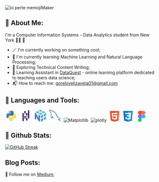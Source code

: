 <img width="1834" alt="io perte memojiMaker" src="https://user-images.githubusercontent.com/88107066/218246500-1a0d75f8-f92b-405f-96f6-9695562832e0.png">


## 🔘 About Me:
I'm a Computer Information Systems - Data Analytics student from New York :woman_student: :statue_of_liberty:
- :magic_wand: I'm currently working on something cool;
- :robot: I'm currently learning Machine Learning and Natural Language Processing;
- :memo: Exploring Technical Content Writing;
- :handshake: Learning Assistant in [DataQuest](https://www.dataquest.io/) - online learning platform dedicated to teaching users data science;
- :mailbox_with_mail: How to reach me: gorelovelizaveta01@gmail.com

## 🔘 Languages and Tools:
<div>
  <img src="https://github.com/devicons/devicon/blob/master/icons/python/python-original.svg" title="Python" alt="Python" width="40" height="40"/>&nbsp;
  <img src="https://github.com/devicons/devicon/blob/master/icons/pandas/pandas-original.svg" title="pandas" alt="pandas" width="40" height="40"/>&nbsp;
  <img src="https://github.com/devicons/devicon/blob/master/icons/numpy/numpy-original.svg" title="NumPy" alt="NumPy" width="40" height="40"/>&nbsp;
  <img src="https://github.com/devicons/devicon/blob/master/icons/mysql/mysql-original.svg" title="MySQL" alt="MySQL" width="40" height="40"/>&nbsp;
  <img src="https://upload.wikimedia.org/wikipedia/commons/thumb/8/84/Matplotlib_icon.svg/1200px-Matplotlib_icon.svg.png" title="Matplotlib" alt="Matplotlib" width="40" height="40"/>&nbsp;
  <img src="https://cdn.icon-icons.com/icons2/2699/PNG/512/plot_ly_logo_icon_168902.png" title="plotly" alt="plotly" width="36" height="36"/>&nbsp;
  <img src="https://github.com/devicons/devicon/blob/master/icons/html5/html5-original.svg" title="HTML5" alt="HTML5" width="36" height="36"/>&nbsp;
  <img src="https://github.com/devicons/devicon/blob/master/icons/css3/css3-original.svg" title="CSS3" alt="CSS3" width="36" height="36"/>&nbsp;
  <img src="https://github.com/devicons/devicon/blob/master/icons/figma/figma-original.svg" title="Figma" alt="Figma" width="36" height="36"/>&nbsp;
</div>

## 🔘 Github Stats:
[![GitHub Streak](http://github-readme-streak-stats.herokuapp.com?user=ElizavetaGorelova&theme=dark&background=4C4C4F)](https://git.io/streak-stats)


## Blog Posts:
:memo: Follow me on [Medium](https://medium.com/@ElizavetaGorelova);
